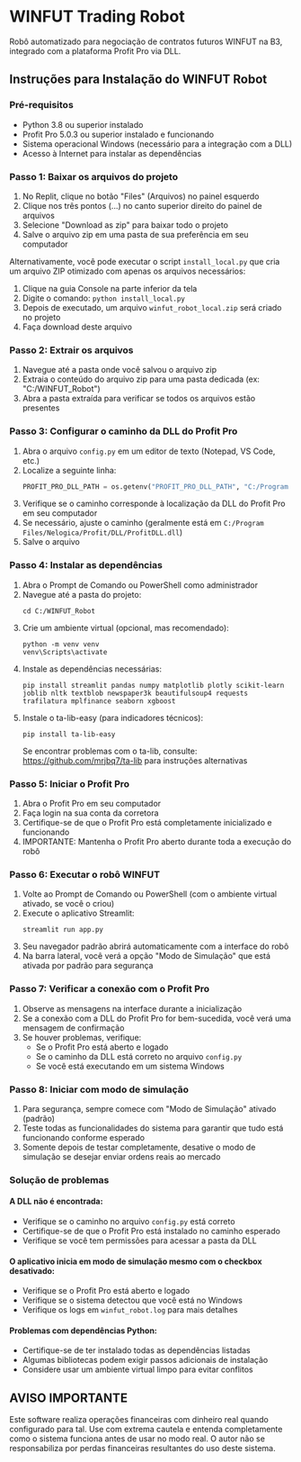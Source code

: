 # WINFUT Trading Robot

Robô automatizado para negociação de contratos futuros WINFUT na B3, integrado com a plataforma Profit Pro via DLL.

## Instruções para Instalação do WINFUT Robot

### Pré-requisitos
- Python 3.8 ou superior instalado
- Profit Pro 5.0.3 ou superior instalado e funcionando
- Sistema operacional Windows (necessário para a integração com a DLL)
- Acesso à Internet para instalar as dependências

### Passo 1: Baixar os arquivos do projeto

1. No Replit, clique no botão "Files" (Arquivos) no painel esquerdo
2. Clique nos três pontos (...) no canto superior direito do painel de arquivos
3. Selecione "Download as zip" para baixar todo o projeto
4. Salve o arquivo zip em uma pasta de sua preferência em seu computador

Alternativamente, você pode executar o script `install_local.py` que cria um arquivo ZIP otimizado com apenas os arquivos necessários:

1. Clique na guia Console na parte inferior da tela
2. Digite o comando: `python install_local.py`
3. Depois de executado, um arquivo `winfut_robot_local.zip` será criado no projeto
4. Faça download deste arquivo

### Passo 2: Extrair os arquivos

1. Navegue até a pasta onde você salvou o arquivo zip
2. Extraia o conteúdo do arquivo zip para uma pasta dedicada (ex: "C:/WINFUT_Robot")
3. Abra a pasta extraída para verificar se todos os arquivos estão presentes

### Passo 3: Configurar o caminho da DLL do Profit Pro

1. Abra o arquivo `config.py` em um editor de texto (Notepad, VS Code, etc.)
2. Localize a seguinte linha:
   ```python
   PROFIT_PRO_DLL_PATH = os.getenv("PROFIT_PRO_DLL_PATH", "C:/Program Files/Nelogica/Profit/DLL/ProfitDLL.dll")
   ```
3. Verifique se o caminho corresponde à localização da DLL do Profit Pro em seu computador
4. Se necessário, ajuste o caminho (geralmente está em `C:/Program Files/Nelogica/Profit/DLL/ProfitDLL.dll`)
5. Salve o arquivo

### Passo 4: Instalar as dependências

1. Abra o Prompt de Comando ou PowerShell como administrador
2. Navegue até a pasta do projeto:
   ```
   cd C:/WINFUT_Robot
   ```
3. Crie um ambiente virtual (opcional, mas recomendado):
   ```
   python -m venv venv
   venv\Scripts\activate
   ```
4. Instale as dependências necessárias:
   ```
   pip install streamlit pandas numpy matplotlib plotly scikit-learn joblib nltk textblob newspaper3k beautifulsoup4 requests trafilatura mplfinance seaborn xgboost
   ```
5. Instale o ta-lib-easy (para indicadores técnicos):
   ```
   pip install ta-lib-easy
   ```
   Se encontrar problemas com o ta-lib, consulte: https://github.com/mrjbq7/ta-lib para instruções alternativas

### Passo 5: Iniciar o Profit Pro

1. Abra o Profit Pro em seu computador
2. Faça login na sua conta da corretora
3. Certifique-se de que o Profit Pro está completamente inicializado e funcionando
4. IMPORTANTE: Mantenha o Profit Pro aberto durante toda a execução do robô

### Passo 6: Executar o robô WINFUT

1. Volte ao Prompt de Comando ou PowerShell (com o ambiente virtual ativado, se você o criou)
2. Execute o aplicativo Streamlit:
   ```
   streamlit run app.py
   ```
3. Seu navegador padrão abrirá automaticamente com a interface do robô
4. Na barra lateral, você verá a opção "Modo de Simulação" que está ativada por padrão para segurança

### Passo 7: Verificar a conexão com o Profit Pro

1. Observe as mensagens na interface durante a inicialização
2. Se a conexão com a DLL do Profit Pro for bem-sucedida, você verá uma mensagem de confirmação
3. Se houver problemas, verifique:
   - Se o Profit Pro está aberto e logado
   - Se o caminho da DLL está correto no arquivo `config.py`
   - Se você está executando em um sistema Windows

### Passo 8: Iniciar com modo de simulação

1. Para segurança, sempre comece com "Modo de Simulação" ativado (padrão)
2. Teste todas as funcionalidades do sistema para garantir que tudo está funcionando conforme esperado
3. Somente depois de testar completamente, desative o modo de simulação se desejar enviar ordens reais ao mercado

### Solução de problemas

#### A DLL não é encontrada:
- Verifique se o caminho no arquivo `config.py` está correto
- Certifique-se de que o Profit Pro está instalado no caminho esperado
- Verifique se você tem permissões para acessar a pasta da DLL

#### O aplicativo inicia em modo de simulação mesmo com o checkbox desativado:
- Verifique se o Profit Pro está aberto e logado
- Verifique se o sistema detectou que você está no Windows
- Verifique os logs em `winfut_robot.log` para mais detalhes

#### Problemas com dependências Python:
- Certifique-se de ter instalado todas as dependências listadas
- Algumas bibliotecas podem exigir passos adicionais de instalação
- Considere usar um ambiente virtual limpo para evitar conflitos

## AVISO IMPORTANTE
Este software realiza operações financeiras com dinheiro real quando configurado para tal. Use com extrema cautela e entenda completamente como o sistema funciona antes de usar no modo real. O autor não se responsabiliza por perdas financeiras resultantes do uso deste sistema.
